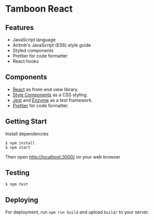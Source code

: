 # Tamboon React

## Features

- JavaScript language
- Airbnb's JavaScript (ES6) style guide
- Styled components
- Prettier for code formatter
- React hooks

## Components

- [React](https://facebook.github.io/react/) as front-end view library.
- [Style Components](https://styled-components.com/) as a CSS styling.
- [Jest](https://jestjs.io/) and [Enzyme](https://enzymejs.github.io/enzyme/) as a test framework.
- [Prettier](https://prettier.io/) for code formatter.

## Getting Start

Install dependencies

```
$ npm install
$ npm start
```

Then open [http://localhost:3000/](http://localhost:3000/) on your web browser

## Testing

```
$ npm test
```

## Deploying

For deployment, run `npm run build` and upload `build/` to your server.
